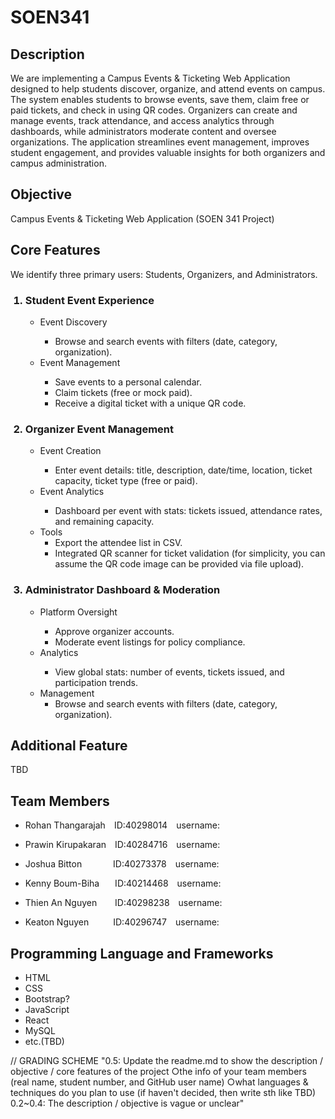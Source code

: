 <h1>SOEN341</h1> 
<h2>Description</h2>
We are implementing a Campus Events & Ticketing Web Application designed to help students discover, organize, and attend events on campus. The system enables students to browse events, save them, claim free or paid tickets, and check in using QR codes. Organizers can create and manage events, track attendance, and access analytics through dashboards, while administrators moderate content and oversee organizations. The application streamlines event management, improves student engagement, and provides valuable insights for both organizers and campus administration.


<h2>Objective</h2>
<p>Campus Events &amp; Ticketing Web Application (SOEN 341 Project)</p>
<h2>Core Features</h2>
We identify three primary users: Students, Organizers, and Administrators.
<ol>
  <h3><li>Student Event Experience</h3>
    <ul>
      <li>Event Discovery</li>
        <ul>
          <li>Browse and search events with filters (date, category, organization).</li>
        </ul>  
      <li>Event Management</li>
         <ul>
          <li>Save events to a personal calendar.</li>
          <li>Claim tickets (free or mock paid).</li>
          <li> Receive a digital ticket with a unique QR code.</li>
        </ul> 
    </ul>
  </li>
  <h3><li>Organizer Event Management</h3>
    <ul>
      <li>Event Creation</li>
        <ul>
          <li>Enter event details: title, description, date/time, location, ticket capacity, ticket type (free or paid).</li>
        </ul>  
      <li>Event Analytics</li>
         <ul>
          <li>Dashboard per event with stats: tickets issued, attendance rates, and remaining capacity.</li>
        </ul>
      <li>Tools
         <ul>
           <li>Export the attendee list in CSV.</li>
           <li>Integrated QR scanner for ticket validation (for simplicity, you can assume the QR code image can be provided via file upload).</li>
        </ul>
      </li>
    </ul>
</li>
  <h3><li>Administrator Dashboard & Moderation</h3>
    <ul>
      <li>Platform Oversight</li>
        <ul>
          <li>Approve organizer accounts.</li>
          <li>Moderate event listings for policy compliance.</li>
        </ul>  
      <li>Analytics</li>
         <ul>
          <li>View global stats: number of events, tickets issued, and participation trends.</li>
        </ul> 
    </li>
    <li>Management
      <ul>
        <li>Browse and search events with filters (date, category, organization).</li>
      </ul>  
    </li>
  </ul>
</ol>

<h2>Additional Feature</h2>
<p>TBD</p>

<h2>Team Members</h2>
<ul>
<li><p>Rohan Thangarajah&emsp;ID:40298014&emsp;username:</p></li>
<li><p>Prawin Kirupakaran&emsp;ID:40284716&emsp;username:</p></li>
<li><p>Joshua Bitton&emsp;&emsp;&emsp;&nbsp;&nbsp;ID:40273378&emsp;username:</p></li>
<li><p>Kenny Boum-Biha&emsp;&ensp;&nbsp;ID:40214468&emsp;username:</p></li>
<li><p>Thien An Nguyen&emsp;&ensp;&nbsp;&nbsp;ID:40298238&emsp;username:</p></li>
<li><p>Keaton Nguyen&emsp;&emsp;&ensp;&nbsp;ID:40296747&emsp;username:</p></li>
</ul>

<h2>Programming Language and Frameworks</h2>
<ul>
<li>HTML</li>
<li>CSS</li>
<li>Bootstrap?</li>
<li>JavaScript</li>
<li>React</li>
<li>MySQL</li>
<li>etc.(TBD)</li>
</ul>

// GRADING SCHEME
"0.5: Update the readme.md to show the description / objective / core features of the project
       ○the info of your team members (real name, student number, and GitHub user name)
       ○what languages & techniques do you plan to use (if haven't decided, then write sth like TBD)
0.2~0.4: The description / objective is vague or unclear"
